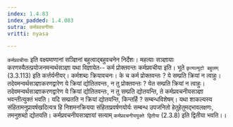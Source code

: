 ```yaml
---
index: 1.4.83
index_padded: 1.4.083
sutra: कर्मप्रवचनीयाः
vritti: nyasa

---
```

`कर्मप्रवचीयाः` इति वक्ष्यमाणानां सञ्ज्ञिनां बहुत्वाद्बहुवचनेन निर्देशः। महत्याः सञ्ज्ञायाः करणस्यैतत्प्रयोजनमन्वर्थसञ्ज्ञा यथा विज्ञायेत-- कर्म प्रोक्तवन्तः कर्मप्रवचीया इति। भूते `कृत्यल्युटो बहुलम्` (3.3.113) इति कर्त्तर्यनीयर्। कर्मशब्दः क्रियावचनः। के च कर्म प्रोक्तवन्तः ? ये सम्प्रति क्रियां न त्वाहुः। तदेवमन्वर्थसञ्ज्ञाकरणद्वारेण ये क्रियां द्योतितवन्तः, न तु प्रोक्तवन्तः ? येत सम्प्रति क्रियां न त्वाहुः। तदेवमन्वर्थसञ्ज्ञाकरणद्वारेण ये क्रियां द्योतितवन्तः, न तु सम्प्रति द्योतयन्ति, ते कर्मप्रवचनीयसञ्ज्ञा भवन्तीत्युक्तं भवति। यदि सम्प्रतति न क्रियां द्योतयन्ति, किन्तर्हि ? सम्बन्धविशेषम्। यथा शाकल्यस्य संहितामनुप्रावर्षखदित्यत्र हि निशमनक्रियया संहिताप्रवर्षणयोर्यः सम्बन्ध उपजनितो हेतुहेतुमद्भावलक्षणः, तमनुशब्दो द्योतयति। कर्मप्रवचनीयसञ्ज्ञायां सत्याम् `कर्मप्रवचनीययुक्ते द्वितीया` (2.3.8) इति द्वितीया भवति।।